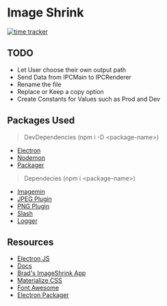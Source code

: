# Image Shrink

[![time tracker](https://wakatime.com/badge/github/Mugilan-Codes/image-shrink.svg)](https://wakatime.com/badge/github/Mugilan-Codes/image-shrink)

## TODO

- Let User choose their own output path
- Send Data from IPCMain to IPCRenderer
- Rename the file
- Replace or Keep a copy option
- Create Constants for Values such as Prod and Dev

## Packages Used

> DevDependencies (npm i -D \<package-name>)

- [Electron](https://www.npmjs.com/package/electron)
- [Nodemon](https://www.npmjs.com/package/nodemon)
- [Packager](https://www.npmjs.com/package/electron-packager)

> Dependecies (npm i \<package-name>)

- [Imagemin](https://www.npmjs.com/package/imagemin)
- [JPEG Plugin](https://www.npmjs.com/package/imagemin-mozjpeg)
- [PNG Plugin](https://www.npmjs.com/package/imagemin-pngquant)
- [Slash](https://www.npmjs.com/package/slash)
- [Logger](https://www.npmjs.com/package/electron-log)

## Resources

- [Electron JS](https://www.electronjs.org/)
- [Docs](https://www.electronjs.org/docs)
- [Brad's ImageShrink App](https://github.com/bradtraversy/electron-course-files/tree/master/image-shrink)
- [Materialize CSS](https://materializecss.com/)
- [Font Awesome](https://fontawesome.com/)
- [Electron Packager](https://www.christianengvall.se/electron-packager-tutorial/)
